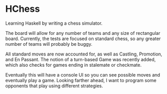 HChess
======

Learning Haskell by writing a chess simulator.

The board will allow for any number of teams and any size of rectangular board. Currently, the tests are focused on standard chess, so any greater number of teams will probably be buggy.

All standard moves are now accounted for, as well as Castling, Promotion, and En Passant. The notion of a turn-based Game was recently added, which also checks for games ending in stalemate or checkmate.

Eventually this will have a console UI so you can see possible moves and eventually play a game. Looking farther ahead, I want to program some opponents that play using different strategies.

